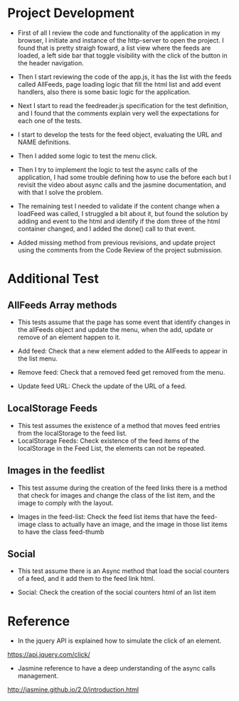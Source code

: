 # Project Development

- First of all I review the code and functionality of the application in my browser, I initiate and instance of the http-server to open the project. I found that is pretty straigh foward, a list view where the feeds are loaded, a left side bar that toggle visibility with the click of the button in the header navigation. 

- Then I start reviewing the code of the app.js, it has the list with the feeds called AllFeeds, page loading logic that fill the html list and add event handlers, also there is some basic logic  for the application.

- Next I start to read the feedreader.js specification for the test definition, and I found that the comments explain very well the expectations for each one of the tests.

- I start to develop the tests for the feed object, evaluating the URL and NAME definitions.

- Then I added some logic to test the menu click.

- Then I try to implement the logic to test the async calls of the application, I had some trouble defining how to use the before each but I revisit the video about async calls and the jasmine documentation, and with that I solve the problem.

- The remaining test I needed to validate if the content change when a loadFeed was called, I struggled a bit about it, but found the solution by adding and event to the html and identify if the dom three of the html container changed, and I added the done() call to that event.

- Added missing method from previous revisions, and update project using the comments from the Code Review of the project submission.


# Additional Test

AllFeeds Array methods
----------------------
- This tests assume that the page has some event that identify changes in the allFeeds object and update the menu, when the add, update or remove of an element happen to it.

- Add feed: Check that a new element added to the AllFeeds to appear in the list menu.

- Remove feed: Check that a removed feed get removed from the menu.

- Update feed URL: Check the update of the URL of a feed.

LocalStorage Feeds
----------------------
- This test assumes the existence of a method that moves feed entries from the localStorage to the feed list.
- LocalStorage Feeds: Check existence of the feed items of the localStorage in the Feed List, the elements can not be repeated.

Images in the feedlist
----------------------
- This test assume during the creation of the feed links there is a method that check for images and change the class of the list item, and the image to comply with the layout.

- Images in the feed-list: Check the feed list items that have the feed-image class to actually have an image, and the image in those list items to have the class feed-thumb

Social
----------------------
- This test assume there is an Async method that load the social counters of a feed, and it add them to the feed link html.

- Social: Check the creation of the social counters html of an list item


# Reference

- In the jquery API is explained how to simulate the click of an element.

https://api.jquery.com/click/

- Jasmine reference to have a deep understanding of the async calls management.

http://jasmine.github.io/2.0/introduction.html
